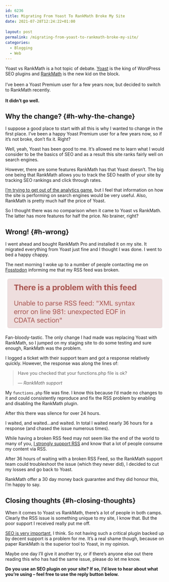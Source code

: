 ```yaml
---
id: 6236
title: Migrating From Yoast To RankMath Broke My Site
date: 2021-07-28T12:24:22+01:00

layout: post
permalink: /migrating-from-yoast-to-rankmath-broke-my-site/
categories:
  - Blogging
  - Web
---
```

<p class="tldr">
  Yoast vs RankMath is a hot topic of debate. <a href="https://yoast.com" target="_blank" rel="noreferrer noopener">Yoast</a> is the king of WordPress SEO plugins and <a href="https://rankmath.com/" target="_blank" rel="noreferrer noopener">RankMath</a> is the new kid on the block.<br>
<br>
  I&#8217;ve been a Yoast Premium user for a few years now, but decided to switch to RankMath recently.<br>
<br>
  <b>It didn&#8217;t go well.</b>
</p>

## Why the change? {#h-why-the-change}

I suppose a good place to start with all this is why I wanted to change in the first place. I&#8217;ve been a happy Yoast Premium user for a few years now, so if it&#8217;s not broke, don&#8217;t fix it. Right?

Well, yeah, Yoast has been good to me. It&#8217;s allowed me to learn what I would consider to be the basics of SEO and as a result this site ranks fairly well on search engines.

However, there are some features RankMath has that Yoast doesn&#8217;t. The big one being that RankMath allows you to track the SEO health of your site by tracking SEO rankings and click through rates.

[I&#8217;m trying to get out of the analytics game](https://kevq.uk/chasing-visitors-the-web-analytics-rabbit-hole/), but I feel that information on how the site is performing on search engines would be very useful. Also, RankMath is pretty much half the price of Yoast.

So I thought there was no comparison when it came to Yoast vs RankMath. The latter has more features for half the price. No brainer, right?

## Wrong! {#h-wrong}

I went ahead and bought RankMath Pro and installed it on my site. It migrated everything from Yoast just fine and I thought I was done. I went to bed a happy chappy.

The next morning I woke up to a number of people contacting me on <a href="https://fosstodon.org/@kev" target="_blank" rel="noreferrer noopener">Fosstodon</a> informing me that my RSS feed was broken.

![](/assets/images/rankmath-rss-error.jpeg)  

Fan-bloody-tastic. The only change I had made was replacing Yoast with RankMath, so I jumped on my staging site to do some testing and sure enough, RankMath was the problem.

I logged a ticket with their support team and got a response relatively quickly. However, the response was along the lines of:

<blockquote class="wp-block-quote">
  <p>
    Have you checked that your functions.php file is ok?
  </p>

  <cite>&#8212; RankMath support</cite>
</blockquote>

My `functions.php` file was fine. I know this because I&#8217;d made no changes to it and could consistently reproduce and fix the RSS problem by enabling and disabling the RankMath plugin.

<p class="medium">
  After this there was silence for over 24 hours.
</p>

I waited, and waited&#8230;and waited. In total I waited nearly 36 hours for a response (and chased the issue numerous times).

While having a broken RSS feed may not seem like the end of the world to many of you, [I strongly support RSS](https://kevq.uk/please-add-rss-support-to-your-site/) and know that a lot of people consume my content via RSS.

After 36 hours of waiting with a broken RSS Feed, so the RankMath support team could troubleshoot the issue (which they never did), I decided to cut my losses and go back to Yoast.

RankMath offer a 30 day money back guarantee and they did honour this, I&#8217;m happy to say.

## Closing thoughts {#h-closing-thoughts}

When it comes to Yoast vs RankMath, there&#8217;s a lot of people in both camps. Clearly the RSS issue is something unique to my site, I know that. But the poor support I received really put me off.

[SEO is very important](https://kevq.uk/notes/writing-with-seo-in-mind/), I think. So not having such a critical plugin backed up by decent support is a problem for me. It&#8217;s a real shame though, because on paper RankMath is the superior tool to Yoast, in my opinion.

Maybe one day I&#8217;ll give it another try, or if there&#8217;s anyone else out there reading this who has had the same issue, please do let me know.

**Do you use an SEO plugin on your site? If so, I&#8217;d love to hear about what you&#8217;re using &#8211; feel free to use the reply button below.**
